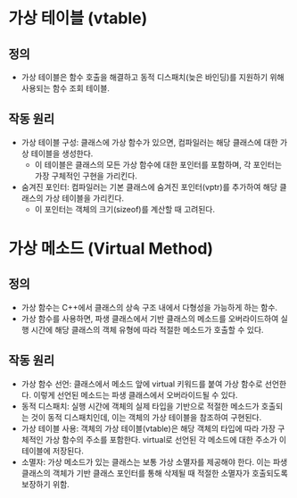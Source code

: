 # 가상 테이블 (vtable)

## 정의
- 가상 테이블은 함수 호출을 해결하고 동적 디스패치(늦은 바인딩)를 지원하기 위해 사용되는 함수 조회 테이블.

## 작동 원리
- 가상 테이블 구성: 클래스에 가상 함수가 있으면, 컴파일러는 해당 클래스에 대한 가상 테이블을 생성한다. 
    - 이 테이블은 클래스의 모든 가상 함수에 대한 포인터를 포함하며, 각 포인터는 가장 구체적인 구현을 가리킨다.
- 숨겨진 포인터: 컴파일러는 기본 클래스에 숨겨진 포인터(vptr)를 추가하여 해당 클래스의 가상 테이블을 가리킨다.
    - 이 포인터는 객체의 크기(sizeof)를 계산할 때 고려된다.


# 가상 메소드 (Virtual Method)

## 정의
- 가상 함수는 C++에서 클래스의 상속 구조 내에서 다형성을 가능하게 하는 함수.
- 가상 함수를 사용하면, 파생 클래스에서 기반 클래스의 메소드를 오버라이드하여 실행 시간에 해당 클래스의 객체 유형에 따라 적절한 메소드가 호출할 수 있다.

## 작동 원리
- 가상 함수 선언: 클래스에서 메소드 앞에 virtual 키워드를 붙여 가상 함수로 선언한다. 이렇게 선언된 메소드는 파생 클래스에서 오버라이드될 수 있다.
- 동적 디스패치: 실행 시간에 객체의 실제 타입을 기반으로 적절한 메소드가 호출되는 것이 동적 디스패치인데, 이는 객체의 가상 테이블을 참조하여 구현된다.
- 가상 테이블 사용: 객체의 가상 테이블(vtable)은 해당 객체의 타입에 따라 가장 구체적인 가상 함수의 주소를 포함한다. virtual로 선언된 각 메소드에 대한 주소가 이 테이블에 저장된다.
- 소멸자: 가상 메소드가 있는 클래스는 보통 가상 소멸자를 제공해야 한다. 이는 파생 클래스의 객체가 기반 클래스 포인터를 통해 삭제될 때 적절한 소멸자가 호출되도록 보장하기 위함.
